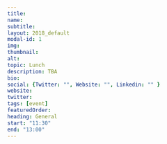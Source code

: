 ```yaml
---
title: 
name: 
subtitle: 
layout: 2018_default
modal-id: 1
img: 
thumbnail: 
alt: 
topic: Lunch
description: TBA
bio: 
social: {Twitter: "", Website: "", Linkedin: "" }
website: 
twitter: 
tags: [event]
featuredOrder: 
heading: General
start: "11:30"
end: "13:00"
---
```

